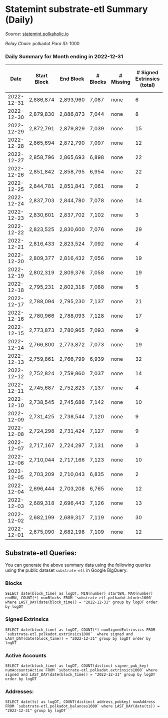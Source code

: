 # Statemint substrate-etl Summary (Daily)

_Source_: [statemint.polkaholic.io](https://statemint.polkaholic.io)

*Relay Chain*: polkadot
*Para ID*: 1000



### Daily Summary for Month ending in 2022-12-31


| Date | Start Block | End Block | # Blocks | # Missing | # Signed Extrinsics (total) | # Active Accounts | # Addresses with Balances | # Events | # Transfers | # XCM Transfers In | # XCM Transfers Out |
| ---- | ----------- | --------- | -------- | --------- | --------------------------- | ----------------- | ------------------------- | -------- | ----------- | ------------------ | ------------------- |
| 2022-12-31 | 2,886,874 | 2,893,960 | 7,087 | none  | 6 | 4 | 389 | 14,216 | 4 ($0.44) | 2 ($10,433.30) | 1 ($6,502.27) |
| 2022-12-30 | 2,879,830 | 2,886,873 | 7,044 | none  | 8 | 5 | 387 | 14,136 | 6  | 2 ($5,005.07) | 2 ($15,003.70) |
| 2022-12-29 | 2,872,791 | 2,879,829 | 7,039 | none  | 15 | 5 | 386 | 14,195 | 11  | 6 ($1,204.32) | 8 ($48.91) |
| 2022-12-28 | 2,865,694 | 2,872,790 | 7,097 | none  | 12 | 6 | 385 | 14,372 | 12  | 12 ($8,269.98) | 10 ($6,459.45) |
| 2022-12-27 | 2,858,796 | 2,865,693 | 6,898 | none  | 22 | 4 | 381 | 13,956 | 19  | 8 ($38.36) | 19 ($32.76) |
| 2022-12-26 | 2,851,842 | 2,858,795 | 6,954 | none  | 22 | 10 | 377 | 14,063 | 18 ($0.45) | 8 ($2,124.18) | 12 ($1,404.89) |
| 2022-12-25 | 2,844,781 | 2,851,841 | 7,061 | none  | 2 | 1 | 376 | 14,156 | 2  | 4 ($901.44) | 2 ($900.52) |
| 2022-12-24 | 2,837,703 | 2,844,780 | 7,078 | none  | 14 | 6 |  | 14,239 | 9 ($7.23) | 2 ($45.99) | 3 ($1.60) |
| 2022-12-23 | 2,830,601 | 2,837,702 | 7,102 | none  | 3 | 3 |  | 14,230 | 3  | 1 ($9.04) | 1 ($1.98) |
| 2022-12-22 | 2,823,525 | 2,830,600 | 7,076 | none  | 29 | 11 |  | 14,321 | 18 ($8.33) | 10 ($11,709.47) | 4 ($5,675.73) |
| 2022-12-21 | 2,816,433 | 2,823,524 | 7,092 | none  | 4 | 3 |  | 14,217 | 3  | 2 ($800.49) | 2 ($1,269.23) |
| 2022-12-20 | 2,809,377 | 2,816,432 | 7,056 | none  | 19 | 7 |  | 14,204 | 7 ($0.47) | 5 ($7,025.25) | 3 ($10.26) |
| 2022-12-19 | 2,802,319 | 2,809,376 | 7,058 | none  | 19 | 9 |  | 14,257 | 15 ($5.08) | 11 ($9,785.21) | 4 ($1,432.97) |
| 2022-12-18 | 2,795,231 | 2,802,318 | 7,088 | none  | 5 | 4 | 366 | 14,247 | 5  | 9 ($42,001.49) | 2 ($37,498.89) |
| 2022-12-17 | 2,788,094 | 2,795,230 | 7,137 | none  | 21 | 6 | 364 | 14,426 | 15 ($3.79) | 11 ($5,503.58) | 6 ($2,799.79) |
| 2022-12-16 | 2,780,966 | 2,788,093 | 7,128 | none  | 17 | 9 | 364 | 14,398 | 14 ($0.0026) | 13 ($16,091.58) | 3 ($706.38) |
| 2022-12-15 | 2,773,873 | 2,780,965 | 7,093 | none  | 9 | 7 | 359 | 14,257 | 4 ($0.52) | 7 ($310.58) | 1 ($500.09) |
| 2022-12-14 | 2,766,800 | 2,773,872 | 7,073 | none  | 19 | 7 |  | 14,307 | 14  | 14 ($2,132.81) | 6 ($216,239) |
| 2022-12-13 | 2,759,861 | 2,766,799 | 6,939 | none  | 32 | 12 |  | 14,088 | 17 ($5.27) | 15 ($15,094.03) | 5 ($6,851.94) |
| 2022-12-12 | 2,752,824 | 2,759,860 | 7,037 | none  | 14 | 4 | 353 | 14,224 | 3  | 14 ($1,594.27) | 2 ($1,512.48) |
| 2022-12-11 | 2,745,687 | 2,752,823 | 7,137 | none  | 4 | 4 | 350 | 14,332 | 2  | 5 ($715.17) | 1 ($702.11) |
| 2022-12-10 | 2,738,545 | 2,745,686 | 7,142 | none  | 10 | 6 | 347 | 14,365 | 8  | 7 ($20,907.34) | 3 ($39,485.55) |
| 2022-12-09 | 2,731,425 | 2,738,544 | 7,120 | none  | 9 | 4 | 346 | 14,290 | 3  | 3 ($13.41) | 1 ($1,002.86) |
| 2022-12-08 | 2,724,298 | 2,731,424 | 7,127 | none  | 9 | 5 | 346 | 14,324 | 9  | 6 ($585.44) | 3 ($18,592.79) |
| 2022-12-07 | 2,717,167 | 2,724,297 | 7,131 | none  | 3 | 1 | 345 | 14,311 | 3  | 7 ($4,025.62) |   |
| 2022-12-06 | 2,710,044 | 2,717,166 | 7,123 | none  | 10 | 5 | 344 | 14,324 | 3  | 6 ($2,875.76) |   |
| 2022-12-05 | 2,703,209 | 2,710,043 | 6,835 | none  | 2 | 2 | 343 | 13,729 | 1  | 8 ($357.98) | 1 ($320.80) |
| 2022-12-04 | 2,696,444 | 2,703,208 | 6,765 | none  | 12 | 3 | 342 | 13,603 | 8  | 2 ($3.87) | 4 ($815.95) |
| 2022-12-03 | 2,689,318 | 2,696,443 | 7,126 | none  | 13 | 5 | 341 | 14,322 | 6 ($0.62) | 3 ($7,075.69) | 2 ($6,638.65) |
| 2022-12-02 | 2,682,199 | 2,689,317 | 7,119 | none  | 30 | 7 | 339 | 14,411 | 18 ($7.91) | 4 ($562.58) | 7 ($2,025.73) |
| 2022-12-01 | 2,675,090 | 2,682,198 | 7,109 | none  | 12 | 6 | 336 | 14,371 | 22 ($2,708.54) | 5 ($188.34) | 4 ($4,967.59) |

## Substrate-etl Queries:
You can generate the above summary data using the following queries using the public dataset `substrate-etl` in Google BigQuery:


### Blocks
```
SELECT date(block_time) as logDT, MIN(number) startBN, MAX(number) endBN, COUNT(*) numBlocks FROM `substrate-etl.polkadot.blocks1000`  where LAST_DAY(date(block_time)) = "2022-12-31" group by logDT order by logDT
```


### Signed Extrinsics
```
SELECT date(block_time) as logDT, COUNT(*) numSignedExtrinsics FROM `substrate-etl.polkadot.extrinsics1000`  where signed and LAST_DAY(date(block_time)) = "2022-12-31" group by logDT order by logDT
```


### Active Accounts
```
SELECT date(block_time) as logDT, COUNT(distinct signer_pub_key) numAccountsActive FROM `substrate-etl.polkadot.extrinsics1000` where signed and LAST_DAY(date(block_time)) = "2022-12-31" group by logDT order by logDT
```


### Addresses:
```
SELECT date(ts) as logDT, COUNT(distinct address_pubkey) numAddress FROM `substrate-etl.polkadot.balances1000` where LAST_DAY(date(ts)) = "2022-12-31" group by logDT```

